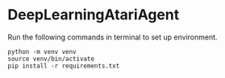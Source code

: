 # DeepLearningAtariAgent


Run the following commands in terminal to set up environment. 

```
python -m venv venv
source venv/bin/activate
pip install -r requirements.txt
```